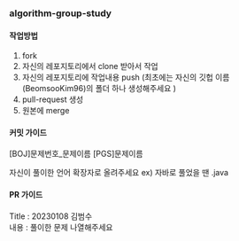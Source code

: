 ### algorithm-group-study

#### 작업방법
1. fork
2. 자신의 레포지토리에서 clone 받아서 작업
3. 자신의 레포지토리에 작업내용 push (최초에는 자신의 깃헙 이름(BeomsooKim96)의 폴더 하나 생성해주세요 )
4. pull-request 생성
5. 원본에 merge

#### 커밋 가이드
  
[BOJ]문제번호_문제이름
[PGS]문제이름

자신이 풀이한 언어 확장자로 올려주세요
ex) 자바로 풀었을 땐 .java

#### PR 가이드
  
Title : 20230108 김범수  
내용 : 풀이한 문제 나열해주세요
